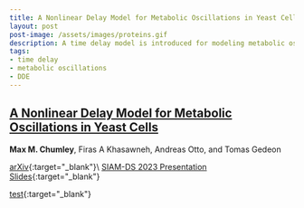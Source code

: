```yaml
---
title: A Nonlinear Delay Model for Metabolic Oscillations in Yeast Cells
layout: post
post-image: /assets/images/proteins.gif
description: A time delay model is introduced for modeling metabolic oscillations in yeast cells. We explore the system parameter spaces using numerical approaches to search for limit cycles in the system trajectories.
tags:
- time delay
- metabolic oscillations
- DDE
---
```


## <u>A Nonlinear Delay Model for Metabolic Oscillations in Yeast Cells</u>

**Max M. Chumley**, Firas A Khasawneh, Andreas Otto, and Tomas Gedeon

[arXiv](https://doi.org/10.48550/arXiv.2305.07643){:target="_blank"}\\
[SIAM-DS 2023 Presentation Slides](/assets/html/siam-ds_2023_metabolic_oscillations.html){:target="_blank"}

[test](/assets/html/SIAM-GL_CGSSN_2023/xaringan/slides/SIAM-GL_CGSSN_2023.html){:target="_blank"}